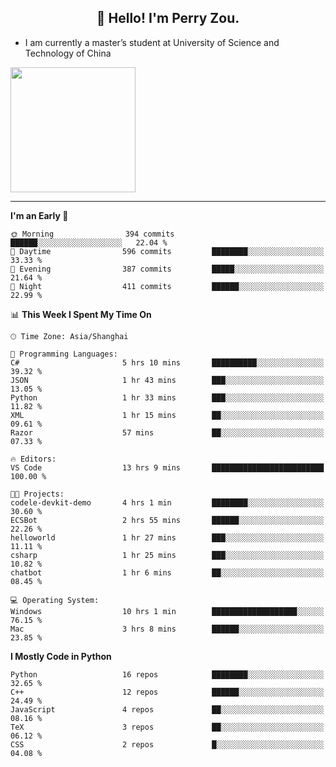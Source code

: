<h2 align="center">👋 Hello! I'm Perry Zou.</h2>

- I am currently a master’s student at University of Science and Technology of China

<img height=200 align="center" src="https://github-readme-stats.vercel.app/api?username=zonepg" />

-------

<!--START_SECTION:waka-->
**I'm an Early 🐤** 

```text
🌞 Morning                394 commits         ██████░░░░░░░░░░░░░░░░░░░   22.04 % 
🌆 Daytime                596 commits         ████████░░░░░░░░░░░░░░░░░   33.33 % 
🌃 Evening                387 commits         █████░░░░░░░░░░░░░░░░░░░░   21.64 % 
🌙 Night                  411 commits         ██████░░░░░░░░░░░░░░░░░░░   22.99 % 
```


📊 **This Week I Spent My Time On** 

```text
🕑︎ Time Zone: Asia/Shanghai

💬 Programming Languages: 
C#                       5 hrs 10 mins       ██████████░░░░░░░░░░░░░░░   39.32 % 
JSON                     1 hr 43 mins        ███░░░░░░░░░░░░░░░░░░░░░░   13.05 % 
Python                   1 hr 33 mins        ███░░░░░░░░░░░░░░░░░░░░░░   11.82 % 
XML                      1 hr 15 mins        ██░░░░░░░░░░░░░░░░░░░░░░░   09.61 % 
Razor                    57 mins             ██░░░░░░░░░░░░░░░░░░░░░░░   07.33 % 

🔥 Editors: 
VS Code                  13 hrs 9 mins       █████████████████████████   100.00 % 

🐱‍💻 Projects: 
codele-devkit-demo       4 hrs 1 min         ████████░░░░░░░░░░░░░░░░░   30.60 % 
ECSBot                   2 hrs 55 mins       ██████░░░░░░░░░░░░░░░░░░░   22.26 % 
helloworld               1 hr 27 mins        ███░░░░░░░░░░░░░░░░░░░░░░   11.11 % 
csharp                   1 hr 25 mins        ███░░░░░░░░░░░░░░░░░░░░░░   10.82 % 
chatbot                  1 hr 6 mins         ██░░░░░░░░░░░░░░░░░░░░░░░   08.45 % 

💻 Operating System: 
Windows                  10 hrs 1 min        ███████████████████░░░░░░   76.15 % 
Mac                      3 hrs 8 mins        ██████░░░░░░░░░░░░░░░░░░░   23.85 % 
```

**I Mostly Code in Python** 

```text
Python                   16 repos            ████████░░░░░░░░░░░░░░░░░   32.65 % 
C++                      12 repos            ██████░░░░░░░░░░░░░░░░░░░   24.49 % 
JavaScript               4 repos             ██░░░░░░░░░░░░░░░░░░░░░░░   08.16 % 
TeX                      3 repos             ██░░░░░░░░░░░░░░░░░░░░░░░   06.12 % 
CSS                      2 repos             █░░░░░░░░░░░░░░░░░░░░░░░░   04.08 % 
```




<!--END_SECTION:waka-->
